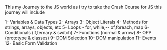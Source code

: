 This my Journey to the JS world as i try to take the Crash Course for JS this journey will include

1- Variables & Data Types 
2- Arrays 
3- Object Literals 
4- Methods for strings, arrays, objects, etc 
5- Loops - for, while,-- of,foreach, map 
6- Conditionals (if,ternary & switch) 
7- Functions (normal & arrow) 
8- OPP (prototype & classes) 
9- DOM Selection 
10- DOM manipulation 
11- Events 
12- Basic Form Validation